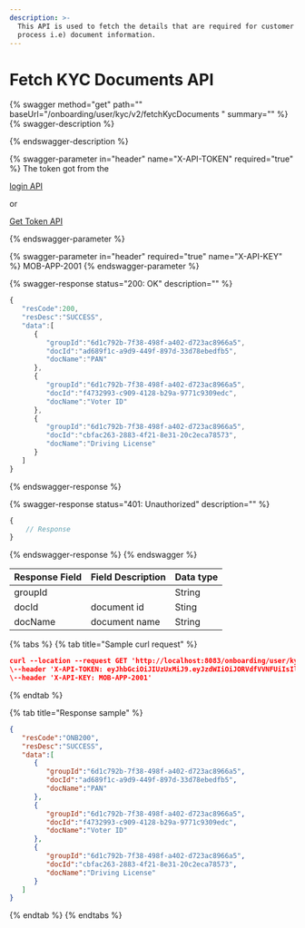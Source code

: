 ```yaml
---
description: >-
  This API is used to fetch the details that are required for customer KYC
  process i.e) document information.
---
```


# Fetch KYC Documents API



{% swagger method="get" path="" baseUrl="<domain>/onboarding/user/kyc/v2/fetchKycDocuments " summary="" %}
{% swagger-description %}

{% endswagger-description %}

{% swagger-parameter in="header" name="X-API-TOKEN" required="true" %}
The token got from the 

[login API](../../../../../version-1/customer-on-boarding/api-specification/authentication-and-authorization/login-api.md)

 or 

[Get Token API](../../../../../version-1/customer-on-boarding/common-apis/get-app-token-api.md)


{% endswagger-parameter %}

{% swagger-parameter in="header" required="true" name="X-API-KEY" %}
MOB-APP-2001
{% endswagger-parameter %}

{% swagger-response status="200: OK" description="" %}
```javascript
{
   "resCode":200,
   "resDesc":"SUCCESS",
   "data":[
      {
         "groupId":"6d1c792b-7f38-498f-a402-d723ac8966a5",
         "docId":"ad689f1c-a9d9-449f-897d-33d78ebedfb5",
         "docName":"PAN"
      },
      {
         "groupId":"6d1c792b-7f38-498f-a402-d723ac8966a5",
         "docId":"f4732993-c909-4128-b29a-9771c9309edc",
         "docName":"Voter ID"
      },
      {
         "groupId":"6d1c792b-7f38-498f-a402-d723ac8966a5",
         "docId":"cbfac263-2883-4f21-8e31-20c2eca78573",
         "docName":"Driving License"
      }
   ]
}
```
{% endswagger-response %}

{% swagger-response status="401: Unauthorized" description="" %}
```javascript
{
    // Response
}
```
{% endswagger-response %}
{% endswagger %}

| Response Field | Field Description | Data type |
| -------------- | ----------------- | --------- |
| groupId        |                   | String    |
| docId          | document id       | Sting     |
| docName        | document name     | String    |

{% tabs %}
{% tab title="Sample curl request" %}
```json
curl --location --request GET 'http://localhost:8083/onboarding/user/kyc/fetchKycDocuments/v1' \
\--header 'X-API-TOKEN: eyJhbGciOiJIUzUxMiJ9.eyJzdWIiOiJORVdfVVNFUiIsIlRPS0VOX0VYUElSWSI6NjAsIlJFRkVSRU5DRV9JRCI6IjAyM2VhNjMwLTg1ZDktNDRhNC1hZjRiLWNlOWY3ZTVmZmUyYiIsIkFMTE9XRURfSVBTIjoiKiIsImlzcyI6ImlUSjBUbG0xa1VXb0phWk5HeWFhaUdpY1hLelhNQjVwIiwiZXhwIjoxNjUyODUxNTk2LCJQUk9HUkFNX0lEIjoxMTExLCJpYXQiOjE2NTI4NDc5OTZ9.etMRGGzASs8ZWi6cV70NbFegrsDBtKH2pzNUJ_f5rmm66wNQsKvDTwbCnucRCjEcKLhKPiMnXVAvUabDgeZwmQ'
\--header 'X-API-KEY: MOB-APP-2001'
```
{% endtab %}

{% tab title="Response sample" %}
```json
{
   "resCode":"ONB200",
   "resDesc":"SUCCESS",
   "data":[
      {
         "groupId":"6d1c792b-7f38-498f-a402-d723ac8966a5",
         "docId":"ad689f1c-a9d9-449f-897d-33d78ebedfb5",
         "docName":"PAN"
      },
      {
         "groupId":"6d1c792b-7f38-498f-a402-d723ac8966a5",
         "docId":"f4732993-c909-4128-b29a-9771c9309edc",
         "docName":"Voter ID"
      },
      {
         "groupId":"6d1c792b-7f38-498f-a402-d723ac8966a5",
         "docId":"cbfac263-2883-4f21-8e31-20c2eca78573",
         "docName":"Driving License"
      }
   ]
}
```
{% endtab %}
{% endtabs %}
